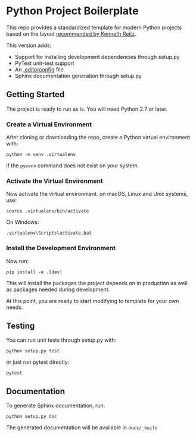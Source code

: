 Python Project Boilerplate
==========================

This repo provides a standardized template for modern Python projects based
on the layout [recommended by Kenneth Reitz](http://www.kennethreitz.org/essays/repository-structure-and-python).

This version adds:
* Support for installing development dependencies through setup.py
* PyTest unit-test support
* An [.editorconfig](http://editorconfig.org/) file
* Sphinx documentation generation through setup.py

## Getting Started

The project is ready to run as is. You will need Python 2.7 or later.

### Create a Virtual Environment

After cloning or downloading the repo, create a Python virtual environment with:

```
python -m venv .virtualenv
```

if the `pyvenv` command does not exist on your system.

### Activate the Virtual Environment

Now activate the virtual environment. on macOS, Linux and Unix systems, use:

```
source .virtualenv/bin/activate
```

On Windows:

```
.virtualenv\Scripts\activate.bat
```

### Install the Development Environment

Now run:

```
pip install -e .[dev]
```

This will install the packages the project depends on in production as well as packages needed during development.

At this point, you are ready to start modifying to template for your own needs.

## Testing

You can run unit tests through setup.py with:

```
python setup.py test
```

or just run pytest directly:

```
pytest
```

## Documentation

To generate Sphinx documentation, run:

```
python setup.py doc
```

The generated documentation will be available in `docs/_build`


